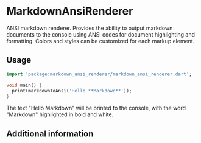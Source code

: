 # MarkdownAnsiRenderer

ANSI markdown renderer.
Provides the ability to output markdown documents to the console using ANSI codes for document highlighting and formatting.
Colors and styles can be customized for each markup element.

## Usage

```dart
import 'package:markdown_ansi_renderer/markdown_ansi_renderer.dart';

void main() {
  print(markdownToAnsi('Hello **Markdown**'));
}
```
The text "Hello Markdown" will be printed to the console, with the word "Markdown" highlighted in bold and white.

## Additional information


